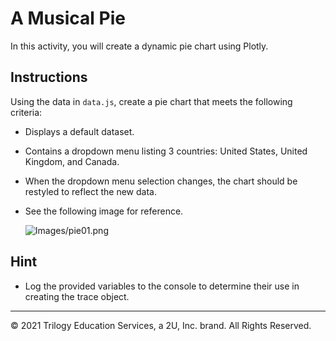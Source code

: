 # A Musical Pie

In this activity, you will create a dynamic pie chart using Plotly.

## Instructions

Using the data in `data.js`, create a pie chart that meets the following criteria:

* Displays a default dataset.

* Contains a dropdown menu listing 3 countries: United States, United Kingdom, and Canada.

* When the dropdown menu selection changes, the chart should be restyled to reflect the new data.

* See the following image for reference.

    ![Images/pie01.png](Images/pie01.png)

## Hint

* Log the provided variables to the console to determine their use in creating the trace object.

---

© 2021 Trilogy Education Services, a 2U, Inc. brand. All Rights Reserved.
